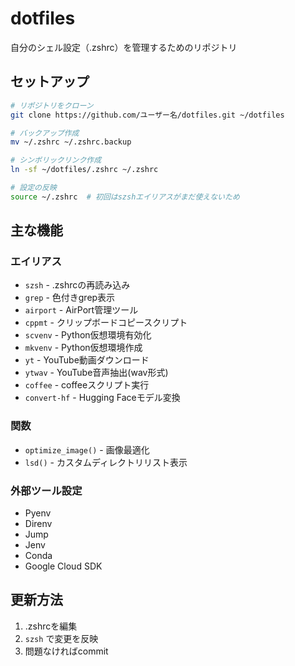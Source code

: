 # dotfiles

自分のシェル設定（.zshrc）を管理するためのリポジトリ

## セットアップ

```bash
# リポジトリをクローン
git clone https://github.com/ユーザー名/dotfiles.git ~/dotfiles

# バックアップ作成
mv ~/.zshrc ~/.zshrc.backup

# シンボリックリンク作成
ln -sf ~/dotfiles/.zshrc ~/.zshrc

# 設定の反映
source ~/.zshrc  # 初回はszshエイリアスがまだ使えないため
```

## 主な機能

### エイリアス
- `szsh` - .zshrcの再読み込み
- `grep` - 色付きgrep表示
- `airport` - AirPort管理ツール
- `cppmt` - クリップボードコピースクリプト
- `scvenv` - Python仮想環境有効化
- `mkvenv` - Python仮想環境作成
- `yt` - YouTube動画ダウンロード
- `ytwav` - YouTube音声抽出(wav形式)
- `coffee` - coffeeスクリプト実行
- `convert-hf` - Hugging Faceモデル変換

### 関数
- `optimize_image()` - 画像最適化
- `lsd()` - カスタムディレクトリリスト表示

### 外部ツール設定
- Pyenv
- Direnv
- Jump
- Jenv
- Conda
- Google Cloud SDK

## 更新方法

1. .zshrcを編集
2. `szsh` で変更を反映
3. 問題なければcommit